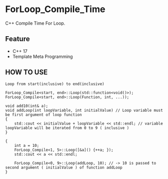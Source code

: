 # ForLoop_Compile_Time
C++ Compile Time For Loop.

## Feature
  * C++ 17
  * Template Meta Programming
  
## HOW TO USE
```
Loop from start(inclusive) to end(inclusive)

ForLoop_Compile<start, end>::Loop(std::function<void()>);
ForLoop_Compile<start, end>::Loop(Function, int, ...));
```

```
void add10(int& a);
void addLoop(int loopVariable, int initialValue) // Loop variable must be first argument of loop function
{
	std::cout << initialValue + loopVariable << std::endl; // variable loopVariable will be iterated from 0 to 9 ( inclusive )
}

{
	int a = 10;
	ForLoop_Compile<1, 5>::Loop([&a]() {++a; });
	std::cout << a << std::endl;

	ForLoop_Compile<0, 9>::Loop(addLoop, 10); // -> 10 is passed to second argument ( initialValue ) of function addLoop
}

```
